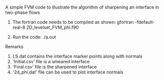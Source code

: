 A simple FVM code to illustrate the algorithm of sharpening an interface in two-phase flows 
1. The fortran code needs to be compiled as shown: 
  gfortran -fdefault-real-8 2D_levelset_FVM_phi.f90

2. Run the code:
   ./a.out

Remarks 
1. LS.dat contains the interface marker points along with normals
2. 'Initial.csv' file is a smeared interface
3. 'Final.csv' file is the sharpened interface
4. '2d_phi.dat' file can be used to plot interface normals

  
